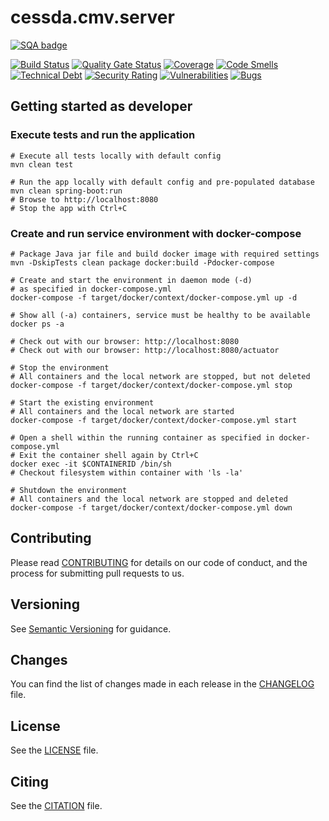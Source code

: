 # cessda.cmv.server

[![SQA badge](https://api.eu.badgr.io/public/assertions/SSQHSCmuQg2tZF2qNstYtA/image)](https://api.eu.badgr.io/public/assertions/SJzx32-FSzOi8dds5E6XbQ)

[![Build Status](https://jenkins.cessda.eu/buildStatus/icon?job=cessda.cmv.server%2Fmaster)](https://jenkins.cessda.eu/job/cessda.cmv.server/job/master/)
[![Quality Gate Status](https://sonarqube.cessda.eu/api/project_badges/measure?project=eu.cessda.cmv%3Acmv-server&metric=alert_status)](https://sonarqube.cessda.eu/dashboard?id=eu.cessda.cmv%3Acmv-server)
[![Coverage](https://sonarqube.cessda.eu/api/project_badges/measure?project=eu.cessda.cmv%3Acmv-server&metric=coverage)](https://sonarqube.cessda.eu/dashboard?id=eu.cessda.cmv%3Acmv-server)
[![Code Smells](https://sonarqube.cessda.eu/api/project_badges/measure?project=eu.cessda.cmv%3Acmv-server&metric=code_smells)](https://sonarqube.cessda.eu/dashboard?id=eu.cessda.cmv%3Acmv-server)
[![Technical Debt](https://sonarqube.cessda.eu/api/project_badges/measure?project=eu.cessda.cmv%3Acmv-server&metric=sqale_index)](https://sonarqube.cessda.eu/dashboard?id=eu.cessda.cmv%3Acmv-server)
[![Security Rating](https://sonarqube.cessda.eu/api/project_badges/measure?project=eu.cessda.cmv%3Acmv-server&metric=security_rating)](https://sonarqube.cessda.eu/dashboard?id=eu.cessda.cmv%3Acmv-server)
[![Vulnerabilities](https://sonarqube.cessda.eu/api/project_badges/measure?project=eu.cessda.cmv%3Acmv-server&metric=vulnerabilities)](https://sonarqube.cessda.eu/dashboard?id=eu.cessda.cmv%3Acmv-server)
[![Bugs](https://sonarqube.cessda.eu/api/project_badges/measure?project=eu.cessda.cmv%3Acmv-server&metric=bugs)](https://sonarqube.cessda.eu/dashboard?id=eu.cessda.cmv%3Acmv-server)

## Getting started as developer

### Execute tests and run the application

```shell
# Execute all tests locally with default config
mvn clean test

# Run the app locally with default config and pre-populated database
mvn clean spring-boot:run
# Browse to http://localhost:8080 
# Stop the app with Ctrl+C
```

### Create and run service environment with docker-compose

```shell
# Package Java jar file and build docker image with required settings
mvn -DskipTests clean package docker:build -Pdocker-compose

# Create and start the environment in daemon mode (-d)
# as specified in docker-compose.yml
docker-compose -f target/docker/context/docker-compose.yml up -d

# Show all (-a) containers, service must be healthy to be available
docker ps -a

# Check out with our browser: http://localhost:8080
# Check out with our browser: http://localhost:8080/actuator

# Stop the environment
# All containers and the local network are stopped, but not deleted
docker-compose -f target/docker/context/docker-compose.yml stop

# Start the existing environment
# All containers and the local network are started
docker-compose -f target/docker/context/docker-compose.yml start

# Open a shell within the running container as specified in docker-compose.yml
# Exit the container shell again by Ctrl+C
docker exec -it $CONTAINERID /bin/sh
# Checkout filesystem within container with 'ls -la'

# Shutdown the environment
# All containers and the local network are stopped and deleted
docker-compose -f target/docker/context/docker-compose.yml down
```

## Contributing

Please read [CONTRIBUTING](CONTRIBUTING.md) for details on our code of conduct,
and the process for submitting pull requests to us.

## Versioning

See [Semantic Versioning](https://semver.org/) for guidance.

## Changes

You can find the list of changes made in each release in the
[CHANGELOG](CHANGELOG.md) file.

## License

See the [LICENSE](LICENSE.txt) file.

## Citing

See the [CITATION](CITATION.cff) file.
